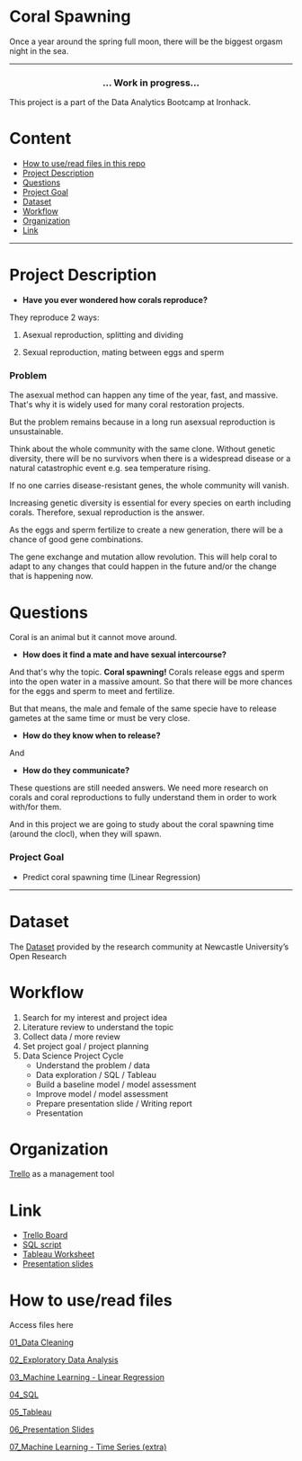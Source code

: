 # Coral Spawning
Once a year around the spring full moon, there will be the biggest orgasm night in the sea. 


---

<h3 align="center">
... Work in progress...
</h3>

This project is a part of the Data Analytics Bootcamp at Ironhack. 


# Content
- [How to use/read files in this repo](#how-to-useread-files)
- [Project Description](#project-description)
- [Questions](#questions)
- [Project Goal](#project-goal)
- [Dataset](#dataset)
- [Workflow](#workflow)
- [Organization](#organization)
- [Link](#link)

---

# Project Description
- **Have you ever wondered how corals reproduce?**

They reproduce 2 ways:
1. Asexual reproduction, splitting and dividing

2. Sexual reproduction, mating between eggs and sperm

### Problem
The asexual method can happen any time of the year, fast, and massive. That's why it is widely used for many coral restoration projects. 

But the problem remains because in a long run asexsual reproduction is unsustainable.

Think about the whole community with the same clone. Without genetic diversity, there will be no survivors when there is a widespread disease or a natural catastrophic event e.g. sea temperature rising. 

If no one carries disease-resistant genes, the whole community will vanish.

Increasing genetic diversity is essential for every species on earth including corals. Therefore, sexual reproduction is the answer. 

As the eggs and sperm fertilize to create a new generation, there will be a chance of good gene combinations. 

The gene exchange and mutation allow revolution. This will help coral to adapt to any changes that could happen in the future and/or the change that is happening now.

# Questions
Coral is an animal but it cannot move around. 
- **How does it find a mate and have sexual intercourse?**

And that's why the topic. **Coral spawning!**
Corals release eggs and sperm into the open water in a massive amount. So that there will be more chances for the eggs and sperm to meet and fertilize.

But that means, the male and female of the same specie have to release gametes at the same time or must be very close.


- **How do they know when to release?** 

And 

- **How do they communicate?** 


These questions are still needed answers. We need more research on corals and coral reproductions to fully understand them in order to work with/for them. 

And in this project we are going to study about the coral spawning time (around the clocl), when they will spawn.

### Project Goal
- Predict coral spawning time (Linear Regression)

---

# Dataset
The [Dataset](https://data.ncl.ac.uk/articles/dataset/Coral_Spawning_Database/13082333/1?file=25048202) provided by the research community at Newcastle University’s Open Research

# Workflow
1. Search for my interest and project idea
2. Literature review to understand the topic
3. Collect data / more review
4. Set project goal / project planning
5. Data Science Project Cycle
    - Understand the problem / data
    - Data exploration / SQL / Tableau
    - Build a baseline model / model assessment
    - Improve model / model assessment
    - Prepare presentation slide / Writing report
    - Presentation

# Organization
[Trello](https://trello.com/b/sKsXVqJ7/coralspawning) as a management tool

# Link
- [Trello Board](https://trello.com/b/sKsXVqJ7/coralspawning)
- [SQL script](https://github.com/suphawadeeth/coral-spawning/blob/main/coral_spawning.sql)
- [Tableau Worksheet](https://public.tableau.com/shared/9H39Q2K87?:display_count=n&:origin=viz_share_link)
- [Presentation slides](https://github.com/suphawadeeth/coral-spawning/blob/main/06_presentation_slide/coral_spawning_slides.pdf)

# How to use/read files
Access files here

[01_Data Cleaning](https://github.com/suphawadeeth/coral-spawning/blob/main/01_data_cleaning/data_cleaning.ipynb)

[02_Exploratory Data Analysis](https://github.com/suphawadeeth/coral-spawning/blob/main/02_EDA/exploratory_data_analysis.ipynb)

[03_Machine Learning - Linear Regression](https://github.com/suphawadeeth/coral-spawning/blob/main/03_ML_linear_regression/linear_regression.ipynb)

[04_SQL](https://github.com/suphawadeeth/coral-spawning/blob/main/04_SQL/coral_spawning.sql)

[05_Tableau](https://public.tableau.com/shared/9H39Q2K87?:display_count=n&:origin=viz_share_link)

[06_Presentation Slides](https://github.com/suphawadeeth/coral-spawning/blob/main/06_presentation_slide/coral_spawning_slides.pdf)

[07_Machine Learning - Time Series (extra)](https://github.com/suphawadeeth/coral-spawning/blob/main/07_ML_time_series_(extra)/time_series.ipynb)


